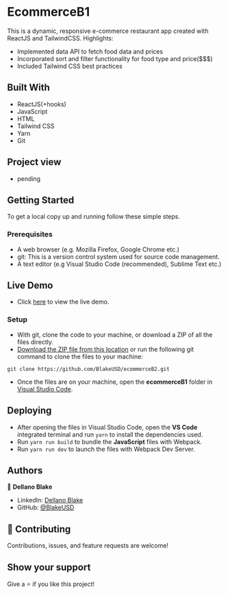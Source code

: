 # EcommerceB1
This is a dynamic, responsive e-commerce restaurant app created with ReactJS and TailwindCSS. Highlights:

- Implemented data API to fetch food data and prices
- Incorporated sort and filter functionality for food type and price($$$)
- Included Tailwind CSS best practices

## Built With

- ReactJS(+hooks)
- JavaScript
- HTML
- Tailwind CSS
- Yarn
- Git

## Project view
- pending

## Getting Started

To get a local copy up and running follow these simple steps.

### Prerequisites

- A web browser (e.g. Mozilla Firefox, Google Chrome etc.)
- git: This is a version control system used for source code management.
- A text editor (e.g Visual Studio Code (recommended), Sublime Text etc.)

## Live Demo

- Click [here](https://ecommerceb2-blakeusd.vercel.app/) to view the live demo.

### Setup

- With git, clone the code to your machine, or download a ZIP of all the files directly.
- [Download the ZIP file from this location](https://github.com/BlakeUSD/ecommerceB2/archive/refs/heads/master.zip) or run the following git command to clone the files to your machine:

```
git clone https://github.com/BlakeUSD/ecommerceB2.git
```

- Once the files are on your machine, open the **ecommerceB1** folder in [Visual Studio Code](https://code.visualstudio.com/download).

## Deploying

- After opening the files in Visual Studio Code, open the **VS Code** integrated terminal and run ``` yarn ``` to install the dependencies used.
- Run ``` yarn run build ``` to bundle the **JavaScript** files with Webpack.
- Run ``` yarn run dev ``` to launch the files with Webpack Dev Server.

## Authors

👤 **Dellano Blake**

- LinkedIn: [Dellano Blake](https://www.linkedin.com/in/dellano-b-032a9b1a4/)
- GitHub: [@BlakeUSD](https://github.com/blakeusd)

## 🤝 Contributing

Contributions, issues, and feature requests are welcome!

## Show your support

Give a ⭐️ if you like this project!
